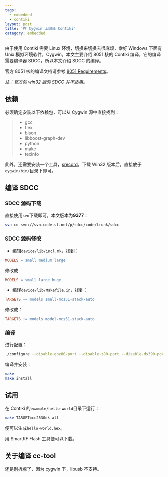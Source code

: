 ```yaml
---
tags:
  - embedded
  - contiki
layout: post
title: '在 Cygwin 上编译 Contiki'
category: embedded
---
```

由于使用 Contiki 需要 Linux 环境，切换来切换去很麻烦，幸好 Windows 下面有 Unix 模拟环境软件，Cygwin。本文主要介绍 8051 核的 Contiki 编译，它的编译需要编译器 SDCC，所以本文介绍 SDCC 的编译。

<!--more-->

官方 8051 核的编译文档请参考 [8051 Requirements](https://github.com/contiki-os/contiki/wiki/8051-Requirements)。

*注：官方的 win32 版的 SDCC 并不适用。*

## 依赖

必须确定安装以下依赖包，可以从 Cygwin 源中直接找到：

 > * gcc
 > * flex
 > * bison
 > * libboost-graph-dev
 > * python
 > * make
 > * texinfo

此外，还需要安装一个工具，[srecord](http://srecord.sourceforge.net/)，下载 Win32 版本后，直接放于`cygwin/bin/`目录下即可。

## 编译 SDCC

### SDCC 源码下载

直接使用`svn`下载即可，本文版本为**9377**：

```sh
svn co svn://svn.code.sf.net/p/sdcc/code/trunk/sdcc
```

### SDCC 源码修改

 * 编辑`device/lib/incl.mk`，找到：
 
 ```makefile
 MODELS = small medium large
 ```
 
 修改成
 
 ```makefile
 MODELS = small large huge
 ```
 
 * 编译`device/lib/Makefile.in`，找到：
 
 ```makefile
 TARGETS += models small-mcs51-stack-auto
 ```
 
 修改成：
 
 ```makefile
 TARGETS += models model-mcs51-stack-auto
 ```

### 编译

进行配置：

```sh
./configure --disable-gbz80-port --disable-z80-port --disable-ds390-port --disable-ds400-port --disable-pic14-port --disable-pic16-port --disable-hc08-port --disable-r2k-port --disable-z180-port --disable-sdcdb --disable-ucsim
```

编译并安装：

```sh
make
make install
```

## 试用

在 Contiki 的`example/hello-world`目录下运行：

```sh
make TARGET=cc2530dk all
```

便可以生成`hello-world.hex`。

用 SmartRF Flash 工具便可以下载。

## 关于编译 cc-tool

还是别折腾了，因为 cygwin 下，libusb 不支持。